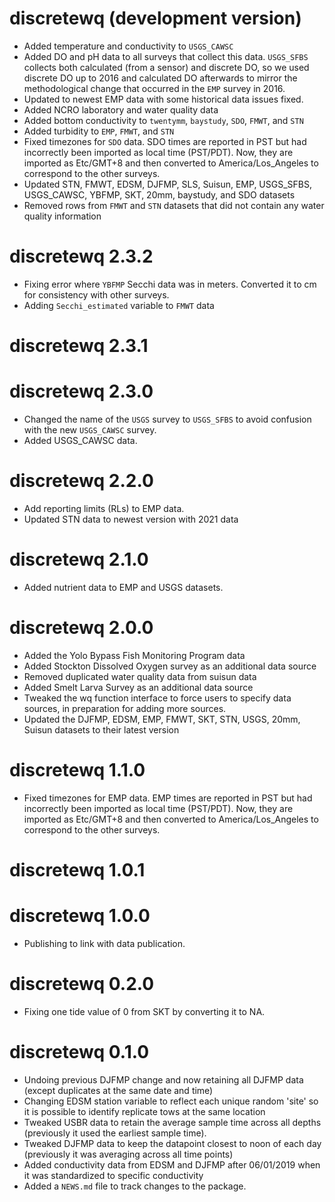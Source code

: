 # discretewq (development version)

* Added temperature and conductivity to `USGS_CAWSC`
* Added DO and pH data to all surveys that collect this data. `USGS_SFBS` collects both calculated (from a sensor) and discrete DO, so we used discrete DO up to 2016 and calculated DO afterwards to mirror the methodological change that occurred in the `EMP` survey in 2016. 
* Updated to newest EMP data with some historical data issues fixed. 
* Added NCRO laboratory and water quality data
* Added bottom conductivity to `twentymm`, `baystudy`, `SDO`, `FMWT`, and `STN`
* Added turbidity to `EMP`, `FMWT`, and `STN`
* Fixed timezones for `SDO` data. SDO times are reported in PST but had incorrectly been imported as local time (PST/PDT). Now, they are imported as Etc/GMT+8 and then converted to America/Los_Angeles to correspond to the other surveys.
* Updated STN, FMWT, EDSM, DJFMP, SLS, Suisun, EMP, USGS_SFBS, USGS_CAWSC, YBFMP, SKT, 20mm, baystudy, and SDO datasets
* Removed rows from `FMWT` and `STN` datasets that did not contain any water quality information

# discretewq 2.3.2

* Fixing error where `YBFMP` Secchi data was in meters. Converted it to cm for consistency with other surveys. 
* Adding `Secchi_estimated` variable to `FMWT` data

# discretewq 2.3.1

# discretewq 2.3.0

* Changed the name of the `USGS` survey to `USGS_SFBS` to avoid confusion with the new `USGS_CAWSC` survey.
* Added USGS_CAWSC data.

# discretewq 2.2.0

* Add reporting limits (RLs) to EMP data.
* Updated STN data to newest version with 2021 data

# discretewq 2.1.0

* Added nutrient data to EMP and USGS datasets.

# discretewq 2.0.0

* Added the Yolo Bypass Fish Monitoring Program data
* Added Stockton Dissolved Oxygen survey as an additional data source
* Removed duplicated water quality data from suisun data
* Added Smelt Larva Survey as an additional data source
* Tweaked the wq function interface to force users to specify data sources, in preparation for adding more sources.
* Updated the DJFMP, EDSM, EMP, FMWT, SKT, STN, USGS, 20mm, Suisun datasets to their latest version

# discretewq 1.1.0

* Fixed timezones for EMP data. EMP times are reported in PST but had incorrectly been imported as local time (PST/PDT). Now, they are imported as Etc/GMT+8 and then converted to America/Los_Angeles to correspond to the other surveys.

# discretewq 1.0.1

# discretewq 1.0.0

* Publishing to link with data publication.

# discretewq 0.2.0

* Fixing one tide value of 0 from SKT by converting it to NA. 

# discretewq 0.1.0

* Undoing previous DJFMP change and now retaining all DJFMP data (except duplicates at the same date and time)
* Changing EDSM station variable to reflect each unique random 'site' so it is possible to identify replicate tows at the same location
* Tweaked USBR data to retain the average sample time across all depths (previously it used the earliest sample time).
* Tweaked DJFMP data to keep the datapoint closest to noon of each day (previously it was averaging across all time points)
* Added conductivity data from EDSM and DJFMP after 06/01/2019 when it was standardized to specific conductivity
* Added a `NEWS.md` file to track changes to the package.

